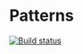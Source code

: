 # Patterns
[![Build status](https://ci.appveyor.com/api/projects/status/jkkfsnw8v01701g0/branch/master?svg=true)](https://ci.appveyor.com/project/SergeyAver/patterns/branch/master)

